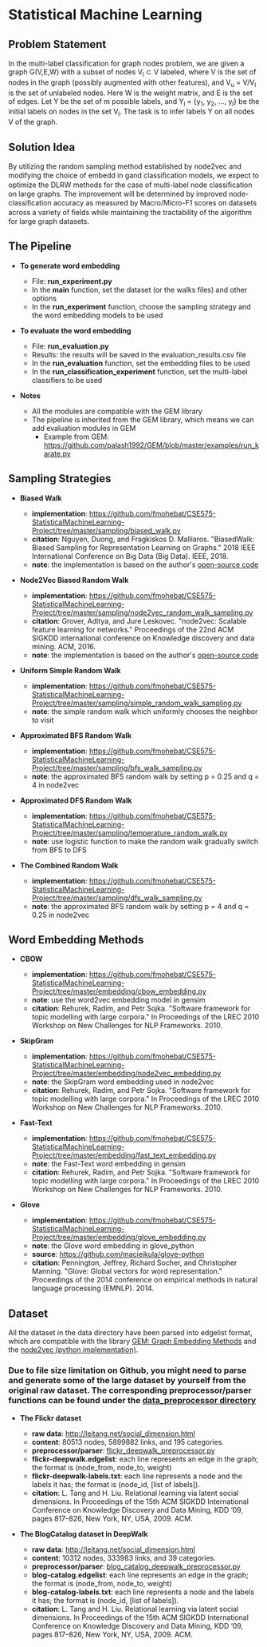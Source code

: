 # Statistical Machine Learning

## Problem Statement
In the multi-label classification for graph nodes problem, we are given a graph G(V,E,W) with a subset of nodes V<sub>l</sub> ⊂ V labeled, where V is the set of nodes in the graph (possibly augmented with other features), and V<sub>u</sub> = V/V<sub>l</sub> is the set of unlabeled nodes. Here W is the weight matrix, and E is the set of edges. Let Y be the set of m possible labels, and Y<sub>l</sub> = {y<sub>1</sub>, y<sub>2</sub>, ..., y<sub>l</sub>} be the initial labels on nodes in the set V<sub>l</sub>. The task is to infer labels Y on all nodes V of the graph.

## Solution Idea
By utilizing the random sampling method established by node2vec and modifying the choice of embedd in gand classiﬁcation models, we expect to optimize the DLRW methods for the case of multi-label node classiﬁcation on large graphs. The improvement will be determined by improved node-classiﬁcation accuracy as measured by Macro/Micro-F1 scores on datasets across a variety of ﬁelds while maintaining the tractability of the algorithm for large graph datasets.

## The Pipeline

- **To generate word embedding**
    - File: **run\_experiment.py**
    - In the **main** function, set the dataset (or the walks files) and other options
    - In the **run\_experiment** function, choose the sampling strategy and the word embedding models to be used

- **To evaluate the word embedding**
    - File: **run\_evaluation.py**
    - Results: the results will be saved in the evaluation\_results.csv file
    - In the **run\_evaluation** function, set the embedding files to be used
    - In the **run\_classification\_experiment** function, set the multi-label classifiers to be used
    
- **Notes**
    - All the modules are compatible with the GEM library
    - The pipeline is inherited from the GEM library, which means we can add evaluation modules in GEM
        - Example from GEM: https://github.com/palash1992/GEM/blob/master/examples/run_karate.py
    
## Sampling Strategies

- **Biased Walk**
    - **implementation**: https://github.com/fmohebat/CSE575-StatisticalMachineLearning-Project/tree/master/sampling/biased_walk.py
    - **citation**: Nguyen, Duong, and Fragkiskos D. Malliaros. "BiasedWalk: Biased Sampling for Representation Learning on Graphs." 2018 IEEE International Conference on Big Data (Big Data). IEEE, 2018.
    - **note**: the implementation is based on the author's [open-source code](https://github.com/duong18/BiasedWalk/tree/master/source)

- **Node2Vec Biased Random Walk**
    - **implementation**: https://github.com/fmohebat/CSE575-StatisticalMachineLearning-Project/tree/master/sampling/node2vec_random_walk_sampling.py
    - **citation**: Grover, Aditya, and Jure Leskovec. "node2vec: Scalable feature learning for networks." Proceedings of the 22nd ACM SIGKDD international conference on Knowledge discovery and data mining. ACM, 2016.
    - **note**: the implementation is based on the author's [open-source code](https://github.com/aditya-grover/node2vec)

- **Uniform Simple Random Walk**
    - **implementation**: https://github.com/fmohebat/CSE575-StatisticalMachineLearning-Project/tree/master/sampling/simple_random_walk_sampling.py
    - **note**: the simple random walk which uniformly chooses the neighbor to visit

- **Approximated BFS Random Walk**
    - **implementation**: https://github.com/fmohebat/CSE575-StatisticalMachineLearning-Project/tree/master/sampling/bfs_walk_sampling.py
    - **note**: the approximated BFS random walk by setting p = 0.25 and q = 4 in node2vec

- **Approximated DFS Random Walk**
    - **implementation**: https://github.com/fmohebat/CSE575-StatisticalMachineLearning-Project/tree/master/sampling/temperature_random_walk.py
    - **note**: use logistic function to make the random walk gradually switch from BFS to DFS

- **The Combined Random Walk**
    - **implementation**: https://github.com/fmohebat/CSE575-StatisticalMachineLearning-Project/tree/master/sampling/dfs_walk_sampling.py
    - **note**: the approximated BFS random walk by setting p = 4 and q = 0.25 in node2vec


## Word Embedding Methods

- **CBOW**
    - **implementation**: https://github.com/fmohebat/CSE575-StatisticalMachineLearning-Project/tree/master/embedding/cbow_embedding.py
    - **note**: use the word2vec embedding model in gensim
    - **citation**: Rehurek, Radim, and Petr Sojka. "Software framework for topic modelling with large corpora." In Proceedings of the LREC 2010 Workshop on New Challenges for NLP Frameworks. 2010.

- **SkipGram**
    - **implementation**: https://github.com/fmohebat/CSE575-StatisticalMachineLearning-Project/tree/master/embedding/node2vec_embedding.py
    - **note**: the SkipGram word embedding used in node2vec
    - **citation**: Rehurek, Radim, and Petr Sojka. "Software framework for topic modelling with large corpora." In Proceedings of the LREC 2010 Workshop on New Challenges for NLP Frameworks. 2010.

- **Fast-Text**
    - **implementation**: https://github.com/fmohebat/CSE575-StatisticalMachineLearning-Project/tree/master/embedding/fast_text_embedding.py
    - **note**: the Fast-Text word embedding in gensim
    - **citation**: Rehurek, Radim, and Petr Sojka. "Software framework for topic modelling with large corpora." In Proceedings of the LREC 2010 Workshop on New Challenges for NLP Frameworks. 2010.

- **Glove**
    - **implementation**: https://github.com/fmohebat/CSE575-StatisticalMachineLearning-Project/tree/master/embedding/glove_embedding.py
    - **note**: the Glove word embedding in glove_python
    - **source**: https://github.com/maciejkula/glove-python
    - **citation**: Pennington, Jeffrey, Richard Socher, and Christopher Manning. "Glove: Global vectors for word representation." Proceedings of the 2014 conference on empirical methods in natural language processing (EMNLP). 2014.

## Dataset
All the dataset in the data directory have been parsed into edgelist format, which are compatible with the library [GEM: Graph Embedding Methods](https://github.com/palash1992/GEM) and the [node2vec (python implementation)](https://github.com/aditya-grover/node2vec).

### Due to file size limitation on Github, you might need to parse and generate some of the large dataset by yourself from the original raw dataset. The corresponding preprocessor/parser functions can be found under the [data_preprocessor directory](https://github.com/GuanSuns/Graph-Embedding-Algorithms/tree/master/data_preprocessor) 

- **The Flickr dataset**
    - **raw data**: http://leitang.net/social_dimension.html
    - **content**: 80513 nodes, 5899882 links, and 195 categories.
    - **preprocessor/parser**: [flickr_deepwalk_preprocessor.py](https://github.com/fmohebat/CSE575-StatisticalMachineLearning-Project/tree/master/data_preprocessor/flickr_deepwalk_preprocessor.py)
    - **flickr-deepwalk.edgelist**: each line represents an edge in the graph; the format is (node_from, node_to, weight)
    - **flickr-deepwalk-labels.txt**: each line represents a node and the labels it has; the format is (node_id, [list of labels]).
    - **citation**: L. Tang and H. Liu. Relational learning via latent social dimensions. In Proceedings of the 15th ACM SIGKDD International Conference on Knowledge Discovery and Data Mining, KDD ’09, pages 817–826, New York, NY, USA, 2009. ACM.
    
- **The BlogCatalog dataset in DeepWalk**
    - **raw data**: http://leitang.net/social_dimension.html
    - **content**: 10312 nodes, 333983 links, and 39 categories.
    - **preprocessor/parser**: [blog_catalog_deepwalk_preprocessor.py](https://github.com/fmohebat/CSE575-StatisticalMachineLearning-Project/tree/master/data_preprocessor/blog_catalog_deepwalk_preprocessor.py)
    - **blog-catalog.edgelist**: each line represents an edge in the graph; the format is (node_from, node_to, weight)
    - **blog-catalog-labels.txt**: each line represents a node and the labels it has; the format is (node_id, [list of labels]).
    - **citation**: L. Tang and H. Liu. Relational learning via latent social dimensions. In Proceedings of the 15th ACM SIGKDD International Conference on Knowledge Discovery and Data Mining, KDD ’09, pages 817–826, New York, NY, USA, 2009. ACM.    

